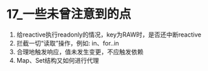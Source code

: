 # 17_一些未曾注意到的点

1. 给reactive执行readonly的情况，key为RAW时，是否还中断reactive
2. 拦截一切“读取”操作，例如: in、for..in
3. 合理地触发响应，值未发生变更，不应触发依赖
4. Map、Set结构又如何进行代理